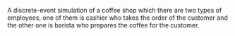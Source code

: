 A discrete-event simulation of a coffee shop which there are two types of employees, one of them is cashier who takes the order of the
customer and the other one is barista who prepares the coffee for the customer.
